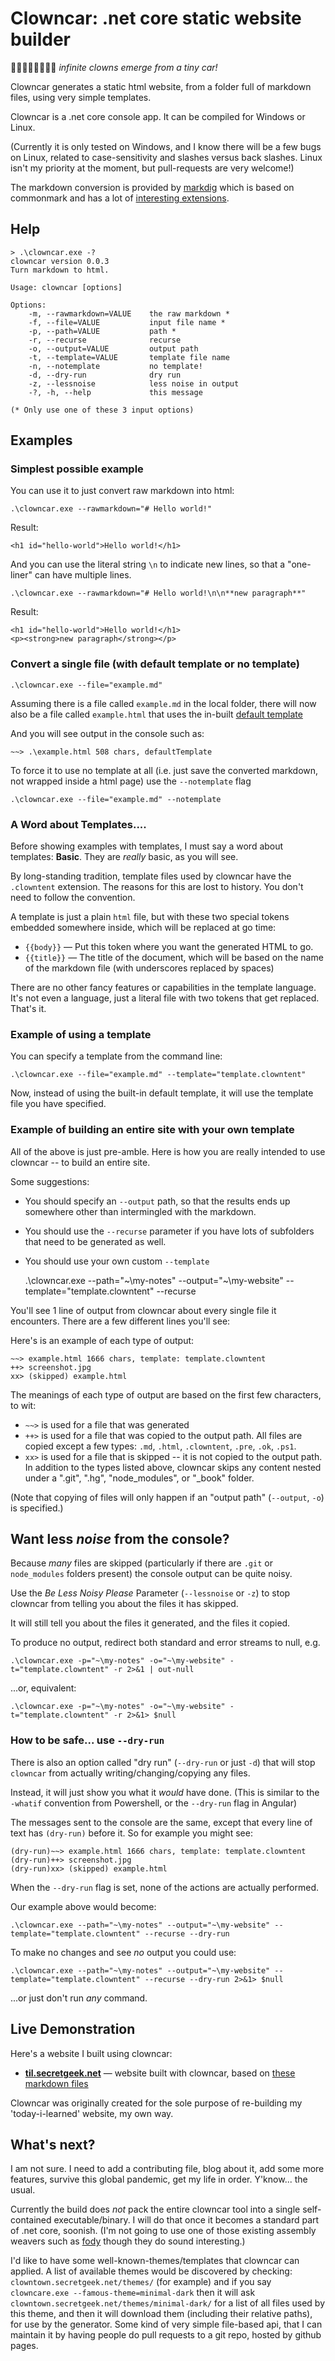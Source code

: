 # Clowncar: .net core static website builder

🚗🤡🤡🤡🤡🤡🤡🤡 *infinite clowns emerge from a tiny car!*


Clowncar generates a static html website, from a folder full of markdown files, using very simple templates.

Clowncar is a .net core console app. It can be compiled for Windows or Linux.

(Currently it is only tested on Windows, and I know there will be a few bugs on Linux, related to case-sensitivity and slashes versus back slashes. Linux isn't my priority at the moment, but pull-requests are very welcome!)

The markdown conversion is provided by [markdig](https://github.com/lunet-io/markdig) which is based on commonmark and has a lot of [interesting extensions](https://github.com/lunet-io/markdig#features).



## Help

    > .\clowncar.exe -?
    clowncar version 0.0.3
    Turn markdown to html.

    Usage: clowncar [options]

    Options:
        -m, --rawmarkdown=VALUE    the raw markdown *
        -f, --file=VALUE           input file name *
        -p, --path=VALUE           path *
        -r, --recurse              recurse
        -o, --output=VALUE         output path
        -t, --template=VALUE       template file name
        -n, --notemplate           no template!
        -d, --dry-run              dry run
        -z, --lessnoise            less noise in output
        -?, -h, --help             this message

    (* Only use one of these 3 input options)


## Examples

### Simplest possible example

You can use it to just convert raw markdown into html:

    .\clowncar.exe --rawmarkdown="# Hello world!"

Result:

    <h1 id="hello-world">Hello world!</h1>


And you can use the literal string `\n` to indicate new lines, so that a "one-liner" can have multiple lines.

    .\clowncar.exe --rawmarkdown="# Hello world!\n\n**new paragraph**"

Result:

    <h1 id="hello-world">Hello world!</h1>
    <p><strong>new paragraph</strong></p>

### Convert a single file (with default template or no template)

    .\clowncar.exe --file="example.md"

Assuming there is a file called `example.md` in the local folder, there will now also be a file called `example.html` that uses the in-built [default template](default-template.md)

And you will see output in the console such as:

    ~~> .\example.html 508 chars, defaultTemplate

To force it to use no template at all (i.e. just save the converted markdown, not wrapped inside a html page) use the `--notemplate` flag

    .\clowncar.exe --file="example.md" --notemplate

### A Word about Templates....

Before showing examples with templates, I must say a word about templates: **Basic**. They are *really* basic, as you will see.

By long-standing tradition, template files used by clowncar have the `.clowntent` extension. The reasons for this are lost to history. You don't need to follow the convention.

A template is just a plain `html` file, but with these two special tokens embedded somewhere inside, which will be replaced at go time:

 * `{{body}}` &mdash; Put this token where you want the generated HTML to go.
 * `{{title}}` &mdash; The title of the document, which will be based on the name of the markdown file (with underscores replaced by spaces)

There are no other fancy features or capabilities in the template language. It's not even a language, just a literal file with two tokens that get replaced. That's it.

### Example of using a template

You can specify a template from the command line:

    .\clowncar.exe --file="example.md" --template="template.clowntent"

Now, instead of using the built-in default template, it will use the template file you have specified.


### Example of building an entire site with your own template

All of the above is just pre-amble. Here is how you are really intended to use clowncar -- to build an entire site.

Some suggestions:

* You should specify an `--output` path, so that the results ends up somewhere other than intermingled with the markdown. 
* You should use the `--recurse` parameter if you have lots of subfolders that need to be generated as well.
* You should use your own custom `--template` 


    .\clowncar.exe --path="~\my-notes" --output="~\my-website" --template="template.clowntent" --recurse

You'll see 1 line of output from clowncar about every single file it encounters. There are a few different lines you'll see:

Here's is an example of each type of output:

    ~~> example.html 1666 chars, template: template.clowntent
    ++> screenshot.jpg
    xx> (skipped) example.html

The meanings of each type of output are based on the first few characters, to wit:

 * `~~>` is used for a file that was generated
 * `++>` is used for a file that was copied to the output path. All files are copied except a few types: `.md`, `.html`, `.clowntent`, `.pre`, `.ok`, `.ps1`.
 * `xx>` is used for a file that is skipped -- it is not copied to the output path. In addition to the types listed above, clowncar skips any content nested under a ".git", ".hg", "node_modules", or "_book" folder.

(Note that copying of files will only happen if an "output path" (`--output`, `-o`) is specified.)

## Want less *noise* from the console?

Because *many* files are skipped (particularly if there are `.git` or `node_modules` folders present) the console output can be quite noisy.

Use the *Be Less Noisy Please* Parameter (`--lessnoise` or `-z`) to stop clowncar from telling you about the files it has skipped.

It will still tell you about the files it generated, and the files it copied.

To produce no output, redirect both standard and error streams to null, e.g. 

    .\clowncar.exe -p="~\my-notes" -o="~\my-website" -t="template.clowntent" -r 2>&1 | out-null

...or, equivalent:

    .\clowncar.exe -p="~\my-notes" -o="~\my-website" -t="template.clowntent" -r 2>&1> $null


### How to be safe... use `--dry-run`

There is also an option called "dry run" (`--dry-run` or just `-d`) that will stop `clowncar` from actually writing/changing/copying any files. 

Instead, it will just show you what it *would* have done. (This is similar to the `-whatif` convention from Powershell, or the `--dry-run` flag in Angular)

The messages sent to the console are the same, except that every line of text has `(dry-run)` before it. So for example you might see:

    (dry-run)~~> example.html 1666 chars, template: template.clowntent
    (dry-run)++> screenshot.jpg
    (dry-run)xx> (skipped) example.html

When the `--dry-run` flag is set, none of the actions are actually performed.

Our example above would become:

    .\clowncar.exe --path="~\my-notes" --output="~\my-website" --template="template.clowntent" --recurse --dry-run

To make no changes and see *no* output you could use:

    .\clowncar.exe --path="~\my-notes" --output="~\my-website" --template="template.clowntent" --recurse --dry-run 2>&1> $null

...or just don't run *any* command.

## Live Demonstration

Here's a website I built using clowncar:

 * **[til.secretgeek.net](https://til.secretgeek.net)** &mdash; website built with clowncar, based on [these markdown files](https://github.com/secretGeek/today-i-learned-staging)

Clowncar was originally created for the sole purpose of re-building my 'today-i-learned' website, my own way.


## What's next?

I am not sure. I need to add a contributing file, blog about it, add some more features, survive this global pandemic, get my life in order. Y'know... the usual.

Currently the build does *not* pack the entire clowncar tool into a single self-contained executable/binary. I will do that once it becomes a standard part of .net core, soonish. (I'm not going to use one of those existing assembly weavers such as [fody](https://github.com/Fody/Fody) though they do sound interesting.)

I'd like to have some well-known-themes/templates that clowncar can applied. A list of available themes would be discovered by checking: `clowntown.secretgeek.net/themes/` (for example) and if you say `clowncare.exe --famous-theme=minimal-dark` then it will ask `clowntown.secretgeek.net/themes/minimal-dark/` for a list of all files used by this theme, and then it will download them (including their relative paths), for use by the generator. Some kind of very simple file-based api, that I can maintain it by having people do pull requests to a git repo, hosted by github pages.


